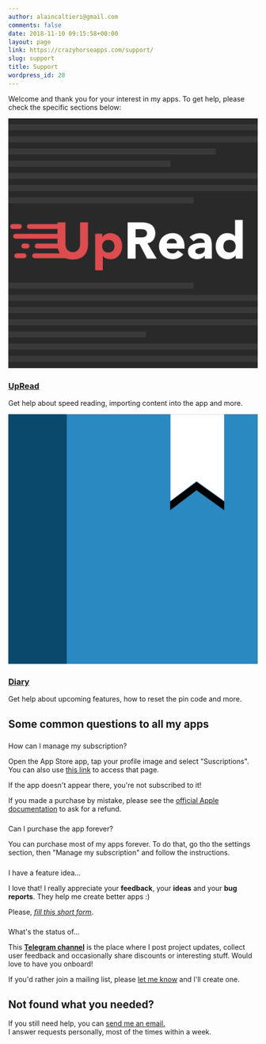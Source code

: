 ```yaml
---
author: alaincaltieri@gmail.com
comments: false
date: 2018-11-10 09:15:58+00:00
layout: page
link: https://crazyhorseapps.com/support/
slug: support
title: Support
wordpress_id: 28
---
```


Welcome and thank you for your interest in my apps. To get help, please check the specific sections below:

[![UpRead Icon](/assets/media/upread-icon.png)](https://crazyhorseapps.com/support/faq-upread/)

### [UpRead](https://crazyhorseapps.com/support/faq-upread/)

Get help about speed reading, importing content into the app and more.

[![](/assets/media/Diary-icon.png)](https://crazyhorseapps.com/support/diary-faq/)

### [Diary](https://crazyhorseapps.com/support/diary-faq/)

Get help about upcoming features, how to reset the pin code and more.​

##

## Some common questions to all my apps

#####

How can I manage my subscription?






Open the App Store app, tap your profile image and select "Suscriptions". You can also use [this link](https://apps.apple.com/account/subscriptions) to access that page.

If the app doesn't appear there, you're not subscribed to it!

If you made a purchase by mistake, please see the [official Apple documentation](https://support.apple.com/en-us/HT202039#subscriptions) to ask for a refund.

#####

Can I purchase the app forever?






You can purchase most of my apps forever. To do that, go tho the settings section, then "Manage my subscription" and follow the instructions.




#####

I have a feature idea...






I love that! I really appreciate your **feedback**, your **ideas** and your **bug reports**. They help me create better apps :)

Please, _[fill this short form](https://forms.gle/U5a9922HSXcKfbq89)_.

#####

What's the status of...






This [**Telegram channel**](https://t.me/crazyhorseapps) is the place where I post project updates, collect user feedback and occasionally share discounts or interesting stuff. Would love to have you onboard!

If you'd rather join a mailing list, please [let me know](mailto:help.chapps@gmail.com) and I'll create one.

##

## Not found what you needed?

If you still need help, you can [send me an email.](mailto:help.chapps@gmail.com)  
I answer requests personally, most of the times within a week.
